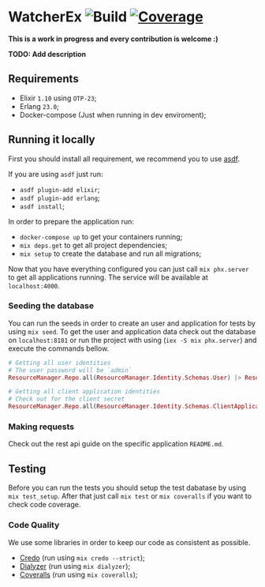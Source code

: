 # WatcherEx ![Build](https://github.com/lcpojr/watcher_ex/workflows/CI/badge.svg) [![Coverage](https://coveralls.io/repos/github/lcpojr/watcher_ex/badge.svg)](https://coveralls.io/github/lcpojr/watcher_ex)

**This is a work in progress and every contribution is welcome :)**

**TODO: Add description**

## Requirements

- Elixir `1.10` using `OTP-23`;
- Erlang `23.0`;
- Docker-compose (Just when running in dev enviroment);

## Running it locally

First you should install all requirement, we recommend you to use [asdf](https://github.com/asdf-vm/asdf).

If you are using `asdf` just run:

- `asdf plugin-add elixir`;
- `asdf plugin-add erlang`;
- `asdf install`;

In order to prepare the application run:

- `docker-compose up` to get your containers running;
- `mix deps.get` to get all project dependencies;
- `mix setup` to create the database and run all migrations;

Now that you have everything configured you can just call `mix phx.server` to get all applications running. The service will be available at `localhost:4000`.

### Seeding the database

You can run the seeds in order to create an user and application for tests by using `mix seed`.
To get the user and application data check out the database on `localhost:8181` or run the project with using (`iex -S mix phx.server`) and execute the commands bellow.

```elixir
# Getting all user identities
# The user password will be `admin`
ResourceManager.Repo.all(ResourceManager.Identity.Schemas.User) |> ResourceManager.Repo.preload([:scopes])

# Getting all client application identities
# Check out for the client secret
ResourceManager.Repo.all(ResourceManager.Identity.Schemas.ClientApplication) |> ResourceManager.Repo.preload([:scopes])
```

### Making requests

Check out the rest api guide on the specific application `README.md`.

## Testing

Before you can run the tests you should setup the test dabatase by using `mix test_setup`. After that just call `mix test` or `mix coveralls` if you want to check code coverage.

### Code Quality

We use some libraries in order to keep our code as consistent as possible.

- [Credo](https://github.com/rrrene/credo) (run using `mix credo --strict`);
- [Dialyzer](https://github.com/jeremyjh/dialyxir) (run using `mix dialyzer`);
- [Coveralls](https://github.com/parroty/excoveralls) (run using `mix coveralls`);
